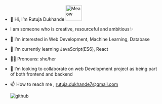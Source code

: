 - 👋 Hi, I’m Rutuja Dukhande <img src="https://i.imgur.com/veZrcC7.gif" alt="Meaow" width="50" />
- I am someone who is creative, resourceful and ambitious✨
- 👀 I’m interested in Web Development, Machine Learning, Database 
- 🌱 I’m currently learning JavaScript(ES6), React
- 👨‍💻 Pronouns: she/her
- 💞️ I’m looking to collaborate on web Development project as being part of both frontend and backend
- 📫 How to reach me , rutuja.dukhande7@gmail.com

  ![github](https://img.shields.io/badge/GitHub-000000?style=for-the-badge&logo=GitHub&logoColor=white)



<!---
Rutuja177/Rutuja177 is a ✨ special ✨ repository because its `README.md` (this file) appears on your GitHub profile.
You can click the Preview link to take a look at your changes.
--->
